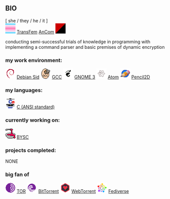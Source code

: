 ## BIO

[ she / they / he / it ]  
![](transfem.png) [TransFem](https://lgbta.wikia.org/wiki/Transfeminine) [AnCom](https://theanarchistlibrary.org/library/petr-kropotkin-the-conquest-of-bread) ![](ancom.png)  

conducting semi-successful trials of knowledge in programming with implementing a command parser and basic premises of dynamic encryption

### my work environment:

![](deb.png) [Debian Sid](https://wiki.debian.org/DebianUnstable)
![](gcc.png) [GCC](https://gcc.gnu.org/)
![](gnome3.png) [GNOME 3](https://www.gnome.org/)
![](atom.png) [Atom](https://atom.io/)
![](pencil2d.png) [Pencil2D](https://www.pencil2d.org/)

### my languages:

![](k&rc.png) [C (ANSI standard)](https://en.wikipedia.org/wiki/ANSI_C#C89)

### currently working on:
![](bysc.png) [BYSC](https://github.com/alines7777/bysc)

### projects completed:

 NONE

### big fan of
![](tor.png) [TOR](https://www.torproject.org/)
![](bittorrent.png) [BitTorrent](https://en.wikipedia.org/wiki/BitTorrent)
![](webtorrent.png) [WebTorrent](https://webtorrent.io/)
![](fediverse.png) [Fediverse](https://en.wikipedia.org/wiki/Fediverse)

<!--
**alines7777/alines7777** is a ✨ _special_ ✨ repository because its `README.md` (this file) appears on your GitHub profile.

Here are some ideas to get you started:

- 🔭 I’m currently working on ...
- 🌱 I’m currently learning ...
- 👯 I’m looking to collaborate on ...
- 🤔 I’m looking for help with ...
- 💬 Ask me about ...
- 📫 How to reach me: ...
- 😄 Pronouns: ...
- ⚡ Fun fact: ...
-->
